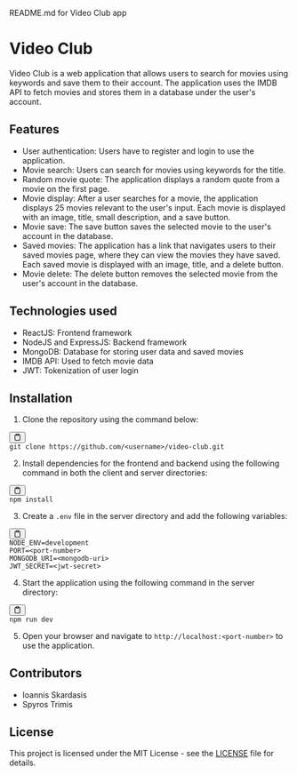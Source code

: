 <div class="markdown prose w-full break-words dark:prose-invert dark"><p>README.md for Video Club app</p><h1>Video Club</h1><p>Video Club is a web application that allows users to search for movies using keywords and save them to their account. The application uses the IMDB API to fetch movies and stores them in a database under the user's account.</p><h2>Features</h2><ul><li>User authentication: Users have to register and login to use the application.</li><li>Movie search: Users can search for movies using keywords for the title.</li><li>Random movie quote: The application displays a random quote from a movie on the first page.</li><li>Movie display: After a user searches for a movie, the application displays 25 movies relevant to the user's input. Each movie is displayed with an image, title, small description, and a save button.</li><li>Movie save: The save button saves the selected movie to the user's account in the database.</li><li>Saved movies: The application has a link that navigates users to their saved movies page, where they can view the movies they have saved. Each saved movie is displayed with an image, title, and a delete button.</li><li>Movie delete: The delete button removes the selected movie from the user's account in the database.</li></ul><h2>Technologies used</h2><ul><li>ReactJS: Frontend framework</li><li>NodeJS and ExpressJS: Backend framework</li><li>MongoDB: Database for storing user data and saved movies</li><li>IMDB API: Used to fetch movie data</li><li>JWT: Tokenization of user login</li></ul><h2>Installation</h2><ol><li>Clone the repository using the command below:</li></ol><pre><div class="bg-black rounded-md mb-4"><div class="flex items-center relative text-gray-200 bg-gray-800 px-4 py-2 text-xs font-sans justify-between rounded-t-md"><span></span><button class="flex ml-auto gap-2"><svg stroke="currentColor" fill="none" stroke-width="2" viewBox="0 0 24 24" stroke-linecap="round" stroke-linejoin="round" class="h-4 w-4" height="1em" width="1em" xmlns="http://www.w3.org/2000/svg"><path d="M16 4h2a2 2 0 0 1 2 2v14a2 2 0 0 1-2 2H6a2 2 0 0 1-2-2V6a2 2 0 0 1 2-2h2"></path><rect x="8" y="2" width="8" height="4" rx="1" ry="1"></rect></svg></button></div><div class="p-4 overflow-y-auto"><code class="!whitespace-pre hljs language-bash">git <span class="hljs-built_in">clone</span> https://github.com/&lt;username&gt;/video-club.git
</code></div></div></pre><ol start="2"><li>Install dependencies for the frontend and backend using the following command in both the client and server directories:</li></ol><pre><div class="bg-black rounded-md mb-4"><div class="flex items-center relative text-gray-200 bg-gray-800 px-4 py-2 text-xs font-sans justify-between rounded-t-md"><button class="flex ml-auto gap-2"><svg stroke="currentColor" fill="none" stroke-width="2" viewBox="0 0 24 24" stroke-linecap="round" stroke-linejoin="round" class="h-4 w-4" height="1em" width="1em" xmlns="http://www.w3.org/2000/svg"><path d="M16 4h2a2 2 0 0 1 2 2v14a2 2 0 0 1-2 2H6a2 2 0 0 1-2-2V6a2 2 0 0 1 2-2h2"></path><rect x="8" y="2" width="8" height="4" rx="1" ry="1"></rect></svg></button></div><div class="p-4 overflow-y-auto"><code class="!whitespace-pre hljs">npm install
</code></div></div></pre><ol start="3"><li>Create a <code>.env</code> file in the server directory and add the following variables:</li></ol><pre><div class="bg-black rounded-md mb-4"><div class="flex items-center relative text-gray-200 bg-gray-800 px-4 py-2 text-xs font-sans justify-between rounded-t-md"><span></span><button class="flex ml-auto gap-2"><svg stroke="currentColor" fill="none" stroke-width="2" viewBox="0 0 24 24" stroke-linecap="round" stroke-linejoin="round" class="h-4 w-4" height="1em" width="1em" xmlns="http://www.w3.org/2000/svg"><path d="M16 4h2a2 2 0 0 1 2 2v14a2 2 0 0 1-2 2H6a2 2 0 0 1-2-2V6a2 2 0 0 1 2-2h2"></path><rect x="8" y="2" width="8" height="4" rx="1" ry="1"></rect></svg></button></div><div class="p-4 overflow-y-auto"><code class="!whitespace-pre hljs language-makefile">NODE_ENV=development
PORT=&lt;port-number&gt;
MONGODB_URI=&lt;mongodb-uri&gt;
JWT_SECRET=&lt;jwt-secret&gt;
</code></div></div></pre><ol start="4"><li>Start the application using the following command in the server directory:</li></ol><pre><div class="bg-black rounded-md mb-4"><div class="flex items-center relative text-gray-200 bg-gray-800 px-4 py-2 text-xs font-sans justify-between rounded-t-md"><span></span><button class="flex ml-auto gap-2"><svg stroke="currentColor" fill="none" stroke-width="2" viewBox="0 0 24 24" stroke-linecap="round" stroke-linejoin="round" class="h-4 w-4" height="1em" width="1em" xmlns="http://www.w3.org/2000/svg"><path d="M16 4h2a2 2 0 0 1 2 2v14a2 2 0 0 1-2 2H6a2 2 0 0 1-2-2V6a2 2 0 0 1 2-2h2"></path><rect x="8" y="2" width="8" height="4" rx="1" ry="1"></rect></svg></button></div><div class="p-4 overflow-y-auto"><code class="!whitespace-pre hljs language-arduino">npm run dev
</code></div></div></pre><ol start="5"><li>Open your browser and navigate to <code>http://localhost:&lt;port-number&gt;</code> to use the application.</li></ol><h2>Contributors</h2><ul><li>Ioannis Skardasis</li><li>Spyros Trimis</li></ul><h2>License</h2><p>This project is licensed under the MIT License - see the <a href="LICENSE" target="_new">LICENSE</a> file for details.</p></div>
